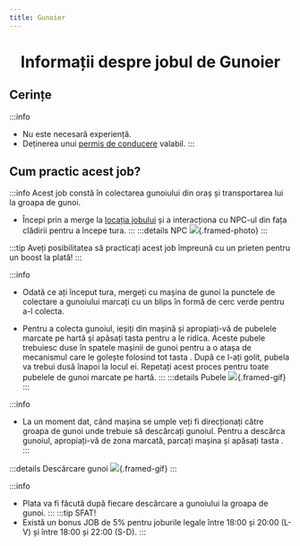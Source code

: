 ```yaml
---
title: Gunoier
---
```


<script setup> 
    import KeyIcon from '../.vitepress/components/KeyIcon.vue'
</script>

# <span class="title-font"><center>Informații despre jobul de Gunoier</center></span>

## <span class="header-font">Cerințe</span>

:::info
- Nu este necesară experiență.
- Deținerea unui [permis de conducere](/general/scoala) valabil.
:::

## <span class="header-font">Cum practic acest job?</span>

:::info
Acest job constă în colectarea gunoiului din oraș și transportarea lui la groapa de gunoi.

- Începi prin a merge la [locația jobului](locatii) și a interacționa cu NPC-ul din fața clădirii pentru a începe tura.
:::
:::details NPC
![](https://i.imgur.com/DbYjcl6.png){.framed-photo}
:::

:::tip 
Aveți posibilitatea să practicați acest job împreună cu un prieten pentru un boost la plată!
:::

:::info
- Odată ce ați început tura, mergeți cu mașina de gunoi la punctele de colectare a gunoiului marcați cu un blips în formă de cerc verde pentru a-l colecta.

- Pentru a colecta gunoiul, ieșiți din mașină și apropiați-vă de pubelele marcate pe hartă și apăsați tasta <KeyIcon keyType="e"/> pentru a le ridica. Aceste pubele trebuiesc duse în spatele mașinii de gunoi pentru a o atașa de mecanismul care le golește folosind tot tasta <KeyIcon keyType="e"/>. După ce l-ați golit, pubela va trebui dusă înapoi la locul ei. Repetați acest proces pentru toate pubelele de gunoi marcate pe hartă.
:::
:::details Pubele
![](https://i.imgur.com/jJwTiJg.gif){.framed-gif}
:::

:::info
- La un moment dat, când mașina se umple veți fi direcționați către groapa de gunoi unde trebuie să descărcați gunoiul. Pentru a descărca gunoiul, apropiați-vă de zona marcată, parcați mașina și apăsați tasta <KeyIcon keyType="e"/>.
:::

:::details Descărcare gunoi
![](https://i.imgur.com/BIVLn83.gif){.framed-gif}
:::

:::info
- Plata va fi făcută după fiecare descărcare a gunoiului la groapa de gunoi.
:::
:::tip SFAT!
- Există un bonus JOB de 5% pentru joburile legale între 18:00 și 20:00 (L-V) și între 18:00 și 22:00 (S-D).
:::